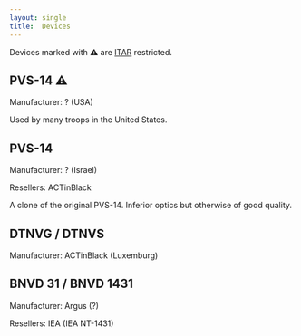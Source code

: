 ```yaml
---
layout: single
title:  Devices
---
```


Devices marked with ⚠ are [ITAR](/wiki/restrictions#united-states) restricted.

## PVS-14 ⚠
Manufacturer: ? (USA)

Used by many troops in the United States.

## PVS-14
Manufacturer: ? (Israel)

Resellers: ACTinBlack

A clone of the original PVS-14.
Inferior optics but otherwise of good quality.

## DTNVG / DTNVS
Manufacturer: ACTinBlack (Luxemburg)

## BNVD 31 / BNVD 1431
Manufacturer: Argus (?)

Resellers: IEA (IEA NT-1431)


